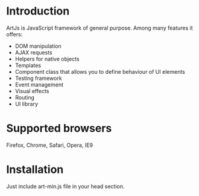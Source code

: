 # Introduction
ArtJs is JavaScript framework of general purpose. Among many features it offers:

* DOM manipulation
* AJAX requests
* Helpers for native objects
* Templates
* Component class that allows you to define behaviour of UI elements
* Testing framework
* Event management
* Visual effects
* Routing
* UI library

# Supported browsers
Firefox, Chrome, Safari, Opera, IE9

# Installation
Just include art-min.js file in your head section.
